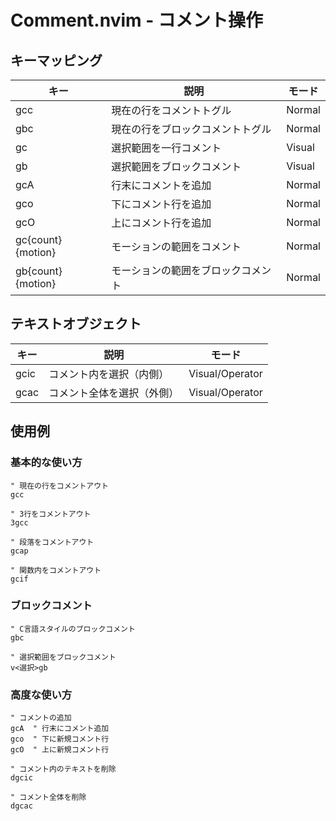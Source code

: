 # Comment.nvim - コメント操作

## キーマッピング

| キー | 説明 | モード |
|------|------|--------|
| gcc | 現在の行をコメントトグル | Normal |
| gbc | 現在の行をブロックコメントトグル | Normal |
| gc | 選択範囲を一行コメント | Visual |
| gb | 選択範囲をブロックコメント | Visual |
| gcA | 行末にコメントを追加 | Normal |
| gco | 下にコメント行を追加 | Normal |
| gcO | 上にコメント行を追加 | Normal |
| gc{count}{motion} | モーションの範囲をコメント | Normal |
| gb{count}{motion} | モーションの範囲をブロックコメント | Normal |

## テキストオブジェクト

| キー | 説明 | モード |
|------|------|--------|
| gcic | コメント内を選択（内側） | Visual/Operator |
| gcac | コメント全体を選択（外側） | Visual/Operator |

## 使用例

### 基本的な使い方
```vim
" 現在の行をコメントアウト
gcc

" 3行をコメントアウト
3gcc

" 段落をコメントアウト
gcap

" 関数内をコメントアウト
gcif
```

### ブロックコメント
```vim
" C言語スタイルのブロックコメント
gbc

" 選択範囲をブロックコメント
v<選択>gb
```

### 高度な使い方
```vim
" コメントの追加
gcA  " 行末にコメント追加
gco  " 下に新規コメント行
gcO  " 上に新規コメント行

" コメント内のテキストを削除
dgcic

" コメント全体を削除
dgcac
```